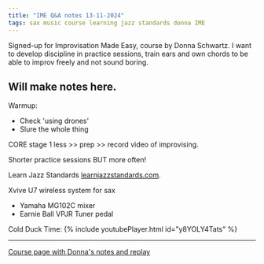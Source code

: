 ```yaml
---
title: "IME Q&A notes 13-11-2024"
tags: sax music course learning jazz standards donna IME
---
```


Signed-up for Improvisation Made Easy, course by Donna Schwartz.
I want to develop discipline in practice sessions, train ears and own chords to be able to improv freely and not sound boring.


## Will make notes here.

Warmup:
- Check 'using drones' 
- Slure the whole thing

CORE stage 1 less >> prep >> record video of improvising.

Shorter practice sessions BUT more often!

Learn Jazz Standards [learnjazzstandards.com](https://learnjazzstandards.com/).

Xvive U7 wireless system for sax
   + Yamaha MG102C mixer
   + Earnie Ball VPJR Tuner pedal

Cold Duck Time: {% include youtubePlayer.html id="y8YOLY4Tats" %}

------

[Course page with Donna's notes and replay](https://academy.donnaschwartzmusic.com/courses/improvisation-made-easy-elite-group-coaching-program/lessons/nov-2024-qa-sessions-ime-elite/topic/nov-13-2024-qa-ime-elite/)

